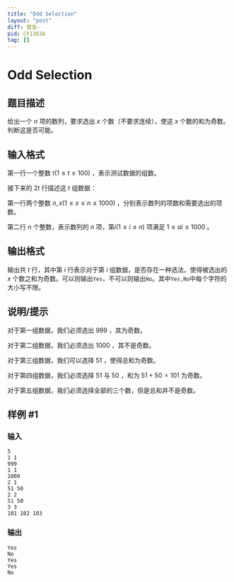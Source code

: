 ```yaml
---
title: "Odd Selection"
layout: "post"
diff: 普及-
pid: CF1363A
tag: []
---
```


# Odd Selection

## 题目描述

给出一个 $n$ 项的数列，要求选出 $x$ 个数（不要求连续），使这 $x$ 个数的和为奇数。判断这是否可能。

## 输入格式

第一行一个整数 $t (1 \le t \le 100)$ ，表示测试数据的组数。

接下来的 $2t$ 行描述这 $t$ 组数据：

第一行两个整数 $n,x(1\le x\le n\le 1000)$ ，分别表示数列的项数和需要选出的项数。

第二行 $n$ 个整数，表示数列的 $n$ 项，第$i(1\le i\le n)$ 项满足 $1\le ai\le 1000$ 。

## 输出格式

输出共 $t$ 行，其中第 $i$ 行表示对于第 $i$ 组数据，是否存在一种选法，使得被选出的 $x$ 个数之和为奇数。可以则输出`Yes`，不可以则输出`No`。其中`Yes,No`中每个字符的大小写不限。

## 说明/提示

对于第一组数据，我们必须选出 $999$ ，其为奇数。

对于第二组数据，我们必须选出 $1000$ ，其不是奇数。

对于第三组数据，我们可以选择 $51$ ，使得总和为奇数。

对于第四组数据，我们必须选择 $51$ 与 $50$ ，和为 $51+50=101$ 为奇数。

对于第五组数据，我们必须选择全部的三个数，但是总和并不是奇数。

## 样例 #1

### 输入

```
5
1 1
999
1 1
1000
2 1
51 50
2 2
51 50
3 3
101 102 103
```

### 输出

```
Yes
No
Yes
Yes
No
```

